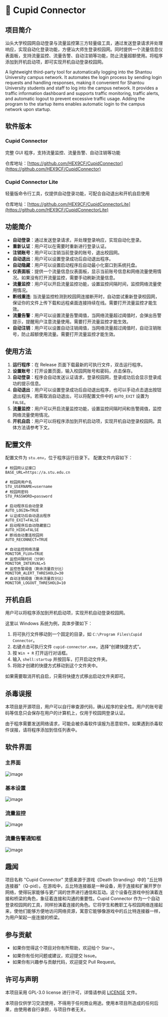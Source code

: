 # 🔗 Cupid Connector

## 项目简介

汕头大学校园网自动登录与流量监控第三方轻量级工具，通过发送登录请求并处理响应，实现自动化登录功能，方便汕大师生登录校园网。同时提供一个流量信息仪表面板，支持流量监控、流量告警、自动注销等功能，防止流量超额使用。将程序添加到开机启动项，即可实现开机自动登录校园网。

A lightweight third-party tool for automatically logging into the Shantou University campus network. It automates the login process by sending login requests and handling responses, making it convenient for Shantou University students and staff to log into the campus network. It provides a traffic information dashboard and supports traffic monitoring, traffic alerts, and automatic logout to prevent excessive traffic usage. Adding the program to the startup items enables automatic login to the campus network upon startup.

## 软件版本

### Cupid Connector

完整 GUI 程序，支持流量监控、流量告警、自动注销等功能

仓库地址：[https://github.com/HEX9CF/CupidConnector](https://github.com/HEX9CF/CupidConnector)

### Cupid Connector Lite

轻量版命令行工具，仅提供自动登录功能，可配合自动退出和开机自启使用

仓库地址：[https://github.com/HEX9CF/CupidConnectorLite](https://github.com/HEX9CF/CupidConnectorLite)

## 功能简介

- **自动登录**：通过发送登录请求，并处理登录响应，实现自动化登录。
- **重新认证**：用户可以在需要时重新进行登录认证。
- **注销账号**：用户可以注销当前登录的账号，退出校园网。
- **自动退出**：用户可以设置登录成功后自动退出程序。
- **自动隐藏**：用户可以设置启动程序后自动最小化窗口到系统托盘。
- **仪表面板**：提供一个流量信息仪表面板，显示当前账号信息和网络流量使用情况。如果没有打开流量监控，需要手动刷新流量信息。
- **流量监控**：用户可以开启流量监控功能，设置监控间隔时间，监控网络流量使用情况。
- **断线重连**: 当流量监控检测到校园网连接断开时，自动尝试重新登录校园网，保证你的文件上传下载和远程桌面连接持续在线。需要打开流量监控才能生效。
- **流量告警**：用户可以设置流量告警阈值，当网络流量超过阈值时，会弹出告警提示，提醒用户注意流量使用。需要打开流量监控才能生效。
- **自动注销**：用户可以设置自动注销阈值，当网络流量超过阈值时，自动注销账号，防止超额使用流量。需要打开流量监控才能生效。

## 使用方法

1. **运行程序**：在 Release 页面下载最新的可执行文件，双击运行程序。
2. **设置账号**：打开设置页面，输入校园网账号和密码，点击保存。
3. **自动登录**：程序会自动发送认证请求，登录校园网，登录成功后会显示登录成功的提示信息。
4. **自动退出**：用户可以设置登录成功后自动退出程序，也可以手动点击退出按钮退出程序。若需取消自动退出，可以将配置文件中的 `AUTO_EXIT` 设置为 `FALSE`。
5. **流量监控**：用户可以开启流量监控功能，设置监控间隔时间和告警阈值，监控网络流量使用情况。
6. **开机自启**：用户可以将程序添加到开机启动项，实现开机自动登录校园网。具体方法请参考下文。

## 配置文件

配置文件为 `stu.env`，位于程序运行目录下。 配置文件内容如下：

```env
# 校园网认证接口
BASE_URL=https://a.stu.edu.cn

# 校园网用户名
STU_USERNAME=username
# 校园网密码
STU_PASSWORD=password

# 启动程序后自动登录
AUTO_LOGIN=TRUE
# 认证成功后自动退出程序
AUTO_EXIT=FALSE
# 启动程序后自动隐藏窗口
AUTO_HIDE=FALSE
# 断线自动重连校园网
AUTO_RECONNECT=TRUE

# 自动监控网络流量
MONITOR_FLUX=TRUE
# 监控间隔时间（分钟）
MONITOR_INTERVAL=5
# 监控告警阈值（剩余流量百分比）
MONITOR_ALERT_THRESHOLD=30
# 自动注销阈值（剩余流量百分比）
MONITOR_LOGOUT_THRESHOLD=10
```

## 开机自启

用户可以将程序添加到开机启动项，实现开机自动登录校园网。

这里以 Windows 系统为例，具体步骤如下：

1. 将可执行文件移动到一个固定的目录，如 `C:\Program Files\Cupid Connector`。
2. 右键点击可执行文件 `cupid-connector.exe`，选择“创建快捷方式”。
3. 按 `Win + R` 打开运行对话框。
4. 输入 `shell:startup` 并按回车，打开启动文件夹。 
5. 将刚才创建的快捷方式移动到这个文件夹中。

如果需要取消开机自启，只需将快捷方式移出启动文件夹即可。

## 杀毒误报

本项目是开源项目，用户可以自行审查源代码，确认程序的安全性。用户的账号密码等信息只会保存在用户的计算机上，仅用于校园网登录认证。

由于程序需要发送网络请求，可能会被杀毒软件误报为恶意软件。如果遇到杀毒软件误报，请将程序添加到信任列表中。

## 软件界面

### 主界面
![image](https://github.com/user-attachments/assets/a683aa37-bd7a-4b55-bd03-77dec098376b)

### 基本设置
![image](https://github.com/user-attachments/assets/2e35cf80-4820-49b6-8907-4070e34263aa)

### 流量监控
![image](https://github.com/user-attachments/assets/fb500d22-2a25-48f2-b2de-8d22352b61bc)

### 流量告警通知框
![image](https://github.com/user-attachments/assets/f58eb0f7-9f70-4af4-a05a-6a6ea4726a67)

## 趣闻

项目名称 "Cupid Connector" 灵感来源于游戏《Death Stranding》中的 "丘比特连接器"（Q-pid）。在游戏中，丘比特连接器是一种设备，用于连接和扩展开罗尔网络，使得玩家能够与更广阔的世界进行通信和互动。这个设备在游戏中扮演着连接和桥梁的角色，象征着连接和沟通的重要性。Cupid Connector 作为一个自动登录校园网的工具，同样扮演着连接的角色。它将学生和教职工与校园网络连接起来，使他们能够方便地访问网络资源，寓意它能够像游戏中的丘比特连接器一样，为用户架起一座连接的桥梁。

## 参与贡献

- 如果你觉得这个项目对你有所帮助，欢迎给个 Star⭐️。
- 如果你有任何问题或建议，欢迎提交 Issue。
- 如果你有兴趣参与贡献代码，欢迎提交 Pull Request。

## 许可与声明

本项目采用 GPL-3.0 license 进行许可，详情请参阅 [LICENSE](LICENSE) 文件。

本项目仅供学习交流使用，不得用于任何商业用途。使用本项目所造成的任何后果，由使用者自行承担，与项目作者无关。
